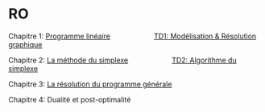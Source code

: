 # RO

Chapitre 1: [Programme linéaire](https://github.com/Hamrita/RO/blob/main/Chap1/RO1.pdf)   &nbsp;&nbsp;&nbsp;&nbsp;&nbsp;&nbsp;&nbsp;&nbsp;&nbsp;&nbsp;&nbsp;&nbsp;&nbsp;&nbsp;&nbsp;&nbsp;&nbsp;&nbsp;&nbsp;&nbsp;  [TD1: Modélisation & Résolution graphique](https://github.com/Hamrita/RO/blob/main/TDs/TD1.pdf)

Chapitre 2: [La méthode du simplexe](https://github.com/Hamrita/RO/blob/main/Chap2/RO2.pdf) &nbsp;&nbsp;&nbsp;&nbsp;&nbsp;&nbsp;&nbsp;&nbsp;&nbsp;&nbsp;&nbsp;&nbsp;&nbsp;&nbsp;&nbsp;&nbsp;&nbsp;&nbsp;&nbsp;&nbsp;      [TD2: Algorithme du simplexe ](https://github.com/Hamrita/RO/blob/main/TDs/TD2.pdf)

Chapitre 3: [La résolution du programme générale](https://github.com/Hamrita/RO/blob/main/Chap3/RO3.pdf)

Chapitre 4: Dualité et post-optimalité
